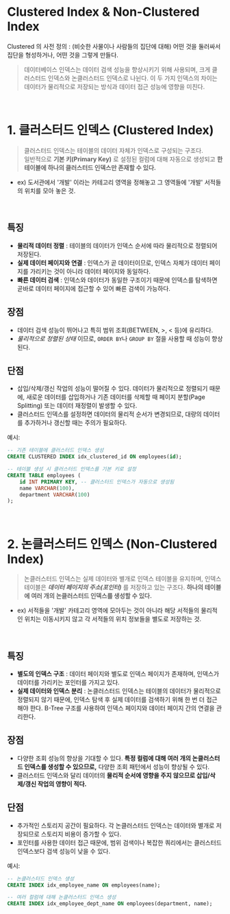 # Clustered Index & Non-Clustered Index

Clustered 의 사전 정의 : (비슷한 사물이나 사람들의 집단에 대해) 어떤 것을 둘러싸서 집단을 형성하거나, 어떤 것을 그렇게 만들다.

> 데이터베이스 인덱스는 데이터 검색 성능을 향상시키기 위해 사용되며, 크게 클러스터드 인덱스와 논클러스터드 인덱스로 나뉜다.
> 이 두 가지 인덱스의 차이는 데이터가 물리적으로 저장되는 방식과 데이터 접근 성능에 영향을 미친다.

<br/>

# 1. 클러스터드 인덱스 (Clustered Index)
> 클러스터드 인덱스는 테이블의 데이터 자체가 인덱스로 구성되는 구조다. <br/>
> 일반적으로 **기본 키(Primary Key)** 로 설정된 컬럼에 대해 자동으로 생성되고 __한 테이블에 하나의 클러스터드 인덱스만 존재할 수 있다.__

- ex) 도서관에서 '개발' 이라는 카테고리 영역을 정해놓고 그 영역들에 '개발' 서적들의 위치를 모아 놓은 것.

<br/>

특징
---

- **물리적 데이터 정렬** : 테이블의 데이터가 인덱스 순서에 따라 물리적으로 정렬되어 저장된다.
- **실제 데이터 페이지와 연결** : 인덱스가 곧 데이터이므로, 인덱스 자체가 데이터 페이지를 가리키는 것이 아니라 데이터 페이지와 동일하다.
- **빠른 데이터 검색** : 인덱스와 데이터가 동일한 구조이기 때문에 인덱스를 탐색하면 곧바로 데이터 페이지에 접근할 수 있어 빠른 검색이 가능하다.

장점
---

- 데이터 검색 성능이 뛰어나고 특히 범위 조회(BETWEEN, >, < 등)에 유리하다.
- _물리적으로 정렬된 상태_ 이므로, `ORDER BY`나 `GROUP BY` 절을 사용할 때 성능이 향상된다.

단점
---

- 삽입/삭제/갱신 작업의 성능이 떨어질 수 있다. 데이터가 물리적으로 정렬되기 때문에, 새로운 데이터를 삽입하거나 기존 데이터를 삭제할 때 페이지 분할(Page Splitting) 또는 데이터 재정렬이 발생할 수 있다.
- 클러스터드 인덱스를 설정하면 데이터의 물리적 순서가 변경되므로, 대량의 데이터를 추가하거나 갱신할 때는 주의가 필요하다.

예시:

```sql
-- 기존 테이블에 클러스터드 인덱스 생성
CREATE CLUSTERED INDEX idx_clustered_id ON employees(id);

-- 테이블 생성 시 클러스터드 인덱스를 기본 키로 설정
CREATE TABLE employees (
    id INT PRIMARY KEY, -- 클러스터드 인덱스가 자동으로 생성됨
    name VARCHAR(100),
    department VARCHAR(100)
);
```

<br/>

# 2. 논클러스터드 인덱스 (Non-Clustered Index)
> 논클러스터드 인덱스는 실제 데이터와 별개로 인덱스 테이블을 유지하며, 인덱스 테이블은 ___데이터 페이지의 주소(포인터)___ 를 저장하고 있는 구조다.
> __하나의 테이블에 여러 개의 논클러스터드 인덱스를 생성할 수 있다.__

- ex) 서적들을 '개발' 카테고리 영역에 모아두는 것이 아니라 해당 서적들의 물리적인 위치는 이동시키지 않고 각 서적들의 위치 정보들을 별도로 저장하는 것.

<br/>

특징
---

- __별도의 인덱스 구조__ : 데이터 페이지와 별도로 인덱스 페이지가 존재하며, 인덱스가 데이터를 가리키는 포인터를 가지고 있다.
- __실제 데이터와 인덱스 분리__ : 논클러스터드 인덱스는 테이블의 데이터가 물리적으로 정렬되지 않기 때문에, 인덱스 탐색 후 실제 데이터를 검색하기 위해 한 번 더 접근해야 한다.
B-Tree 구조를 사용하여 인덱스 페이지와 데이터 페이지 간의 연결을 관리한다.

장점
---
- 다양한 조회 성능의 향상을 기대할 수 있다. __특정 컬럼에 대해 여러 개의 논클러스터드 인덱스를 생성할 수 있으므로,__ 다양한 조회 패턴에서 성능이 향상될 수 있다.
- 클러스터드 인덱스와 달리 데이터의 __물리적 순서에 영향을 주지 않으므로 삽입/삭제/갱신 작업의 영향이 적다.__

단점
---
- 추가적인 스토리지 공간이 필요하다. 각 논클러스터드 인덱스는 데이터와 별개로 저장되므로 스토리지 비용이 증가할 수 있다.
- 포인터를 사용한 데이터 접근 때문에, 범위 검색이나 복잡한 쿼리에서는 클러스터드 인덱스보다 검색 성능이 낮을 수 있다.

예시:
```sql
-- 논클러스터드 인덱스 생성
CREATE INDEX idx_employee_name ON employees(name);

-- 여러 컬럼에 대해 논클러스터드 인덱스 생성
CREATE INDEX idx_employee_dept_name ON employees(department, name);
```
